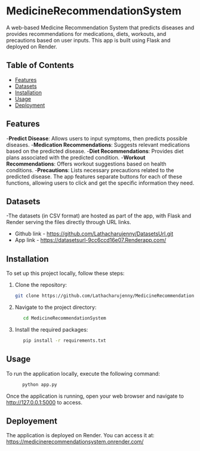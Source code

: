 # MedicineRecommendationSystem
A web-based Medicine Recommendation System that predicts diseases and provides recommendations for medications, diets, workouts, and precautions based on user inputs. This app is built using Flask and deployed on Render.

## Table of Contents
- [Features](##features)
- [Datasets](##datasets)
- [Installation](##installation)
- [Usage](##usage)
- [Deployment](##deployment)

## Features
-**Predict Disease**: Allows users to input symptoms, then predicts possible diseases.
-**Medication Recommendations**: Suggests relevant medications based on the predicted disease.
-**Diet Recommendations**: Provides diet plans associated with the predicted condition.
-**Workout Recommendations**: Offers workout suggestions based on health conditions.
-**Precautions**: Lists necessary precautions related to the predicted disease.
The app features separate buttons for each of these functions, allowing users to click and get the specific information they need.

## Datasets
-The datasets (in CSV format) are hosted as part of the app, with Flask and Render serving the files directly through URL links.
  - Github link - https://github.com/Lathacharujenny/DatasetsUrl.git
  - App link - https://datasetsurl-9cc6ccd16e07.Renderapp.com/
## Installation

To set up this project locally, follow these steps:

1. Clone the repository:
   ```bash
   git clone https://github.com/Lathacharujenny/MedicineRecommendationSystem.git
   ```
2. Navigate to the project directory:
    ```bash
       cd MedicineRecommendationSystem
   ```
3. Install the required packages:
    ```bash
       pip install -r requirements.txt
   ```

## Usage
To run the application locally, execute the following command:
 ```bash
       python app.py
   ```
Once the application is running, open your web browser and navigate to http://127.0.0.1:5000 to access.

## Deployement
The application is deployed on Render. You can access it at: https://medicinerecommendationsystem.onrender.com/
